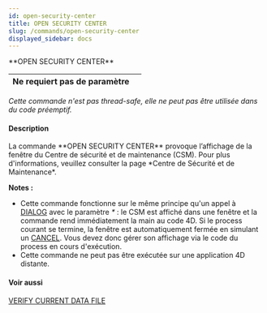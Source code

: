 ```yaml
---
id: open-security-center
title: OPEN SECURITY CENTER
slug: /commands/open-security-center
displayed_sidebar: docs
---
```


<!--REF #_command_.OPEN SECURITY CENTER.Syntax-->**OPEN SECURITY CENTER**<!-- END REF-->
<!--REF #_command_.OPEN SECURITY CENTER.Params-->
| Ne requiert pas de paramètre |  |
| --- | --- |

<!-- END REF-->

*Cette commande n'est pas thread-safe, elle ne peut pas être utilisée dans du code préemptif.*


#### Description 

<!--REF #_command_.OPEN SECURITY CENTER.Summary-->La commande **OPEN SECURITY CENTER** provoque l’affichage de la fenêtre du Centre de sécurité et de maintenance (CSM).<!-- END REF--> Pour plus d'informations, veuillez consulter la page *Centre de Sécurité et de Maintenance*.

**Notes :** 

* Cette commande fonctionne sur le même principe qu'un appel à [DIALOG](../commands/dialog.md) avec le paramètre *\** : le CSM est affiché dans une fenêtre et la commande rend immédiatement la main au code 4D. Si le process courant se termine, la fenêtre est automatiquement fermée en simulant un [CANCEL](cancel.md). Vous devez donc gérer son affichage via le code du process en cours d'exécution.
* Cette commande ne peut pas être exécutée sur une application 4D distante.

#### Voir aussi 

[VERIFY CURRENT DATA FILE](verify-current-data-file.md)  